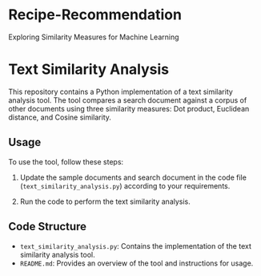 # Recipe-Recommendation
Exploring Similarity Measures for Machine Learning


# Text Similarity Analysis

This repository contains a Python implementation of a text similarity analysis tool. The tool compares a search document against a corpus of other documents using three similarity measures: Dot product, Euclidean distance, and Cosine similarity.

## Usage

To use the tool, follow these steps:

1. Update the sample documents and search document in the code file (`text_similarity_analysis.py`) according to your requirements.

2. Run the code to perform the text similarity analysis.

## Code Structure

- `text_similarity_analysis.py`: Contains the implementation of the text similarity analysis tool.
- `README.md`: Provides an overview of the tool and instructions for usage.
